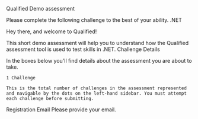 
Qualified Demo assessment

Please complete the following challenge to the best of your ability.
.NET

Hey there, and welcome to Qualified!

This short demo assessment will help you to understand how the Qualified assessment tool is used to test skills in .NET.
Challenge Details

In the boxes below you'll find details about the assessment you are about to take.

    1 Challenge

    This is the total number of challenges in the assessment represented and navigable by the dots on the left-hand sidebar. You must attempt each challenge before submitting.

Registration
Email
Please provide your email.
